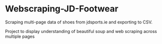 # Webscraping-JD-Footwear
Scraping multi-page data of shoes from jdsports.ie and exporting to CSV.

Project to display understanding of beautiful soup and web scraping across multiple pages
